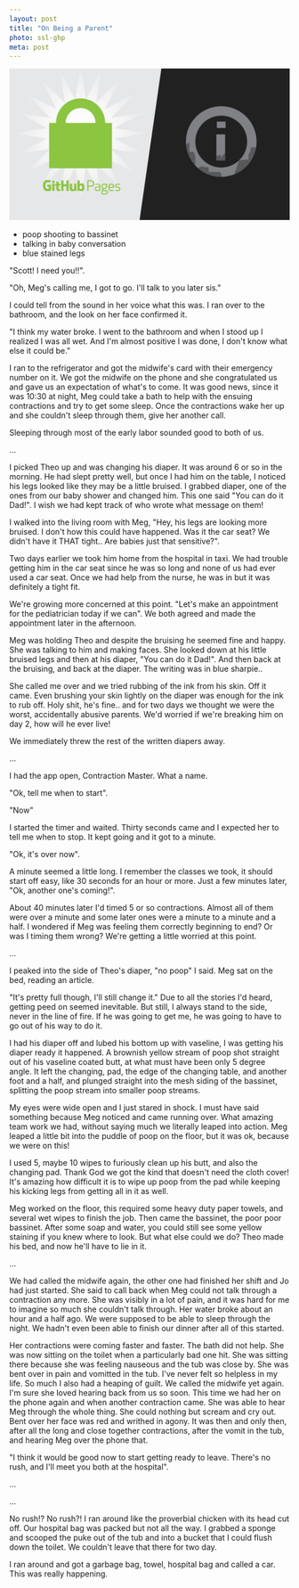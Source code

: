 ```yaml
---
layout: post
title: "On Being a Parent"
photo: ssl-ghp
meta: post
---
```


![](/images/ssl-ghp.jpg)

- poop shooting to bassinet
- talking in baby conversation
- blue stained legs

"Scott! I need you!!".

"Oh, Meg's calling me, I got to go. I'll talk to you later sis."

I could tell from the sound in her voice what this was. I ran over to the bathroom, and the look on her face confirmed it.

"I think my water broke. I went to the bathroom and when I stood up I realized I was all wet. And I'm almost positive I was done, I don't know what else it could be."

I ran to the refrigerator and got the midwife's card with their emergency number on it. We got the midwife on the phone and she congratulated us and gave us an expectation of what's to come. It was good news, since it was 10:30 at night, Meg could take a bath to help with the ensuing contractions and try to get some sleep. Once the contractions wake her up and she couldn't sleep through them, give her another call.

Sleeping through most of the early labor sounded good to both of us.

...

I picked Theo up and was changing his diaper. It was around 6 or so in the morning. He had slept pretty well, but once I had him on the table, I noticed his legs looked like they may be a little bruised. I grabbed diaper, one of the ones from our baby shower and changed him. This one said "You can do it Dad!". I wish we had kept track of who wrote what message on them!

I walked into the living room with Meg, "Hey, his legs are looking more bruised. I don't how this could have happened. Was it the car seat? We didn't have it THAT tight.. Are babies just that sensitive?".

Two days earlier we took him home from the hospital in taxi. We had trouble getting him in the car seat since he was so long and none of us had ever used a car seat. Once we had help from the nurse, he was in but it was definitely a tight fit.

We're growing more concerned at this point. "Let's make an appointment for the pediatrician today if we can". We both agreed and made the appointment later in the afternoon.

Meg was holding Theo and despite the bruising he seemed fine and happy. She was talking to him and making faces. She looked down at his little bruised legs and then at his diaper, "You can do it Dad!". And then back at the bruising, and back at the diaper. The writing was in blue sharpie..

She called me over and we tried rubbing of the ink from his skin. Off it came. Even brushing your skin lightly on the diaper was enough for the ink to rub off. Holy shit, he's fine.. and for two days we thought we were the worst, accidentally abusive parents. We'd worried if we're breaking him on day 2, how will he ever live!

We immediately threw the rest of the written diapers away.

...

I had the app open, Contraction Master. What a name.

"Ok, tell me when to start".

"Now"

I started the timer and waited. Thirty seconds came and I expected her to tell me when to stop. It kept going and it got to a minute.

"Ok, it's over now".

A minute seemed a little long. I remember the classes we took, it should start off easy, like 30 seconds for an hour or more. Just a few minutes later, "Ok, another one's coming!".

About 40 minutes later I'd timed 5 or so contractions. Almost all of them were over a minute and some later ones were a minute to a minute and a half. I wondered if Meg was feeling them correctly beginning to end? Or was I timing them wrong? We're getting a little worried at this point.

...

I peaked into the side of Theo's diaper, "no poop" I said. Meg sat on the bed, reading an article.

"It's pretty full though, I'll still change it." Due to all the stories I'd heard, getting peed on seemed inevitable. But still, I always stand to the side, never in the line of fire. If he was going to get me, he was going to have to go out of his way to do it.

I had his diaper off and lubed his bottom up with vaseline, I was getting his diaper ready it happened. A brownish yellow stream of poop shot straight out of his vaseline coated butt, at what must have been only 5 degree angle. It left the changing, pad, the edge of the changing table, and another foot and a half, and plunged straight into the mesh siding of the bassinet, splitting the poop stream into smaller poop streams.

My eyes were wide open and I just stared in shock. I must have said something because Meg noticed and came running over. What amazing team work we had, without saying much we literally leaped into action. Meg leaped a little bit into the puddle of poop on the floor, but it was ok, because we were on this!

I used 5, maybe 10 wipes to furiously clean up his butt, and also the changing pad. Thank God we got the kind that doesn't need the cloth cover! It's amazing how difficult it is to wipe up poop from the pad while keeping his kicking legs from getting all in it as well.

Meg worked on the floor, this required some heavy duty paper towels, and several wet wipes to finish the job. Then came the bassinet, the poor poor bassinet. After some soap and water, you could still see some yellow staining if you knew where to look. But what else could we do? Theo made his bed, and now he'll have to lie in it.

...

We had called the midwife again, the other one had finished her shift and Jo had just started. She said to call back when Meg could not talk through a contraction any more. She was visibly in a lot of pain, and it was hard for me to imagine so much she couldn't talk through. Her water broke about an hour and a half ago. We were supposed to be able to sleep through the night. We hadn't even been able to finish our dinner after all of this started.

Her contractions were coming faster and faster. The bath did not help. She was now sitting on the toilet when a particularly bad one hit. She was sitting there because she was feeling nauseous and the tub was close by. She was bent over in pain and vomitted in the tub. I've never felt so helpless in my life. So much I also had a heaping of guilt. We called the midwife yet again. I'm sure she loved hearing back from us so soon. This time we had her on the phone again and when another contraction came. She was able to hear Meg through the whole thing. She could nothing but scream and cry out. Bent over her face was red and writhed in agony. It was then and only then, after all the long and close together contractions, after the vomit in the tub, and hearing Meg over the phone that.

"I think it would be good now to start getting ready to leave. There's no rush, and I'll meet you both at the hospital".

...



...

No rush!? No rush?! I ran around like the proverbial chicken with its head cut off. Our hospital bag was packed but not all the way. I grabbed a sponge and scooped the puke out of the tub and into a bucket that I could flush down the toilet. We couldn't leave that there for two day.

I ran around and got a garbage bag, towel, hospital bag and called a car. This was really happening.
